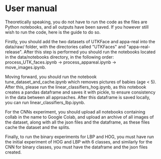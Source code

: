# User manual 

Theoretically speaking, you do not have to run the code as the files are Python notebooks, and all outputs have been saved. If you however still wish to run the code, here is the guide to do so.


Firstly, you should add the two datasets of UTKFace and appa-real into the data/raw/ folder, with the directories called "UTKFaces" and "appa-real-release". After this step is performed you should run the notebooks located in the data/notebooks directory, in the following order: process_UTK_faces.ipynb -> process_appareal.ipynb -> move_images.ipynb.


Moving forward, you should run the notebook tune_dataset_and_cache.ipynb which removes pictures of babies (age < 5). After this, please run the linear_classifiers_hog.ipynb, as this notebook creates a pandas dataframe and saves it with pickle, to ensure consistency in the data between all approaches. After this dataframe is saved locally, you can run linear_classifiers_lbp.ipynb.


For the CNNs experiment, you should upload all notebooks containing collab in the name to Google Colab, and upload an archive of all images of the dataset, along with all the json files and the dataframe, as these files cache the dataset and the splits.


Finally, to run the binary experiments for LBP and HOG, you must have run the initial experiment of HOG and LBP with 6 classes, and similarly for the CNN for binary classes, you must have the dataframe and the json files created.